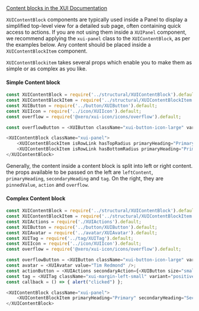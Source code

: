 
<div class="xui-margin-vertical">
	<a href="../section-building-blocks-controls-button.html#building-blocks-controls-button-12" isDocLink>Content blocks in the XUI Documentation</a>
</div>

`XUIContentBlock` components are typically used inside a Panel to display a simplified top-level view for a detailed sub page, often containing quick access to actions. If you are not using them inside a `XUIPanel` component, we recommend applying the `xui-panel` class to the `XUIContentBlock`, as per the examples below. Any content should be placed inside a `XUIContentBlockItem` component.

`XUIContentBlockitem` takes several props which enable you to make them as simple or as complex as you like.


#### Simple Content block
```js
const XUIContentBlock = require('../structural/XUIContentBlock').default;
const XUIContentBlockItem = require('../structural/XUIContentBlockItem').default;
const XUIButton = require('../button/XUIButton').default;
const XUIIcon = require('../icon/XUIIcon').default;
const overflow = require('@xero/xui-icon/icons/overflow').default;

const overflowButton = <XUIButton className="xui-button-icon-large" variant="icon" aria-label="More options"><XUIIcon icon={overflow}/></XUIButton>;

<XUIContentBlock className="xui-panel">
	<XUIContentBlockItem isRowLink hasTopRadius primaryHeading="Primary" href="#" overflow={overflowButton}/>
	<XUIContentBlockItem isRowLink hasBottomRadius primaryHeading="Primary" href="#" overflow={overflowButton}/>
</XUIContentBlock>
```

Generally, the content inside a content block is split into left or right content. the props available to be passed on the left are `leftContent`, `primaryHeading`, `secondaryHeading` and `tag`. On the right, they are `pinnedValue`, `action` and `overflow`.

#### Complex Content block
```js
const XUIContentBlock = require('../structural/XUIContentBlock').default;
const XUIContentBlockItem = require('../structural/XUIContentBlockItem').default;
const XUIActions = require('./XUIActions').default;
const XUIButton = require('../button/XUIButton').default;
const XUIAvatar = require('../avatar/XUIAvatar').default;
const XUITag = require('../tag/XUITag').default;
const XUIIcon = require('../icon/XUIIcon').default;
const overflow = require('@xero/xui-icon/icons/overflow').default;

const overflowButton = <XUIButton className="xui-button-icon-large" variant="icon" aria-label="More options"><XUIIcon icon={overflow}/></XUIButton>;
const avatar = <XUIAvatar value="Tim Redmond" />;
const actionButton = <XUIActions secondaryAction={<XUIButton size="small">Action</XUIButton>}/>;
const tag = <XUITag className="xui-margin-left-small" variant="positive">Positive tag</XUITag>;
const callback = () => { alert("clicked") };

<XUIContentBlock className="xui-panel">
	<XUIContentBlockItem primaryHeading="Primary" secondaryHeading="Secondary" overflow={overflowButton} leftContent={avatar} pinnedValue="0.00" action={actionButton} tag={tag} onClick={callback}/>
</XUIContentBlock>

```

